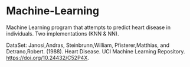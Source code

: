 # Machine-Learning
Machine Learning program that attempts to predict heart disease in individuals. Two implementations (KNN &amp; NN).

DataSet:
Janosi,Andras, Steinbrunn,William, Pfisterer,Matthias, and Detrano,Robert. (1988). Heart Disease. UCI Machine Learning Repository. https://doi.org/10.24432/C52P4X.
